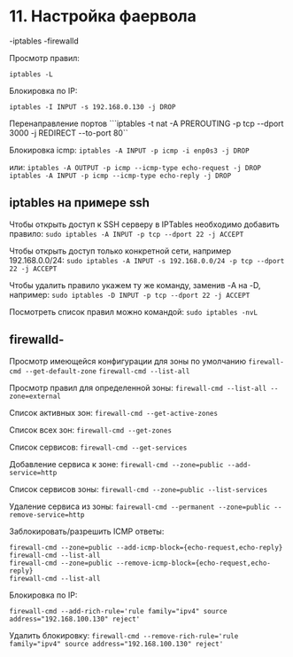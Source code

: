 # 11. Настройка фаервола
-iptables
-firewalld

Просмотр правил:
 
```iptables -L```

Блокировка по IP:

```iptables -I INPUT -s 192.168.0.130 -j DROP```

Перенаправление портов
```iptables -t nat -A PREROUTING -p tcp --dport 3000 -j REDIRECT --to-port 80``


Блокировка icmp:
```iptables -A INPUT -p icmp -i enp0s3 -j DROP```

или:
```iptables -A OUTPUT -p icmp --icmp-type echo-request -j DROP```
```iptables -A INPUT -p icmp --icmp-type echo-reply -j DROP```



iptables на примере ssh
---
Чтобы открыть доступ к SSH серверу в IPTables необходимо добавить правило:
```sudo iptables -A INPUT -p tcp --dport 22 -j ACCEPT```

Чтобы открыть доступ только конкретной сети, например 192.168.0.0/24:
```sudo iptables -A INPUT -s 192.168.0.0/24 -p tcp --dport 22 -j ACCEPT```

Чтобы удалить правило укажем ту же команду, заменив -A на -D, например:
```sudo iptables -D INPUT -p tcp --dport 22 -j ACCEPT```

Посмотреть список правил можно командой:
```sudo iptables -nvL```

firewalld-
---
Просмотр имеющейся конфигурации для зоны по умолчанию
```firewall-cmd --get-default-zone```
```firewall-cmd --list-all```

Просмотр правил для определенной зоны:
```firewall-cmd --list-all --zone=external```

Список активных зон:
```firewall-cmd --get-active-zones```

Cписок всех зон:
```firewall-cmd --get-zones```

Список сервисов:
```firewall-cmd --get-services```

Добавление сервиса к зоне:
```firewall-cmd --zone=public --add-service=http```

Список сервисов зоны:
```firewall-cmd --zone=public --list-services```

Удаление сервиса из зоны:
```fаirewall-cmd --permanent --zone=public --remove-service=http```

Заблокировать/разрешить ICMP ответы:
```
firewall-cmd --zone=public --add-icmp-block={echo-request,echo-reply}
firewall-cmd --list-all
firewall-cmd --zone=public --remove-icmp-block={echo-request,echo-reply}
firewall-cmd --list-all
```

Блокировка по IP:

```firewall-cmd --add-rich-rule='rule family="ipv4" source address="192.168.100.130" reject'```

Удалить блокировку:
```firewall-cmd --remove-rich-rule='rule family="ipv4" source address="192.168.100.130" reject'```